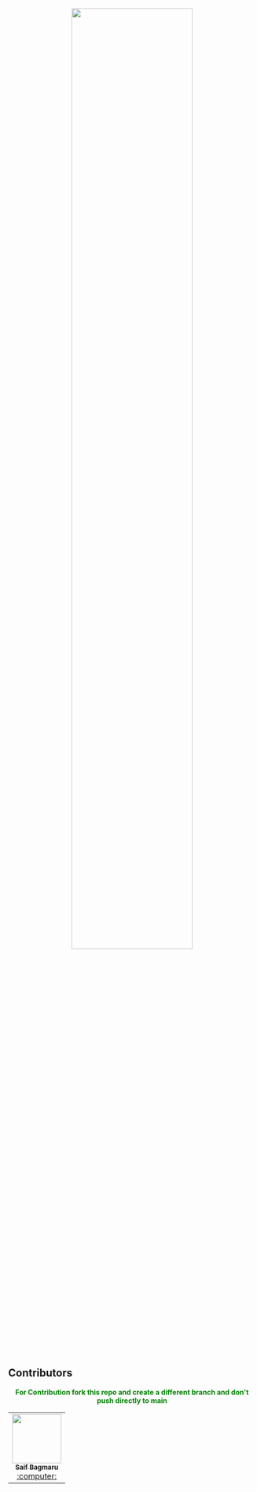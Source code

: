 <br/>
<p align="center">
    <a href="https://hacktoberfest.com/">
        <img src="https://user-images.githubusercontent.com/39916680/193060738-1facbd63-c6a3-4f84-9473-f9d7b2ee7f8c.png" width="70%">
    </a>
</p>


## Contributors

<!-- ALL-CONTRIBUTORS-LIST:START - Do not remove or modify this section -->
<!-- prettier-ignore-start -->
<!-- markdownlint-disable -->

<p align="center"> For Contribution fork this repo and create a different branch and don't push directly to main </p>
<style>
    p{
    font-weight: bold; color:green;
    }
 </style>
<table>
<tr>
  
<td align="center"><a href="https://github.com/saifltr"><kbd><img src="https://avatars3.githubusercontent.com/saifltr?size=400" width="100px;" alt=""/></kbd><br /><sub><b>Saif Bagmaru</b></sub></a><br /><a href="https://linktr.ee/gantavyamalviya" title="Code"> :computer: </a> </td>

</table>
